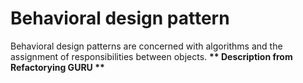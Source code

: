 # Behavioral design pattern
Behavioral design patterns are concerned with algorithms and the assignment of responsibilities between objects.
__** Description from Refactorying GURU **__

